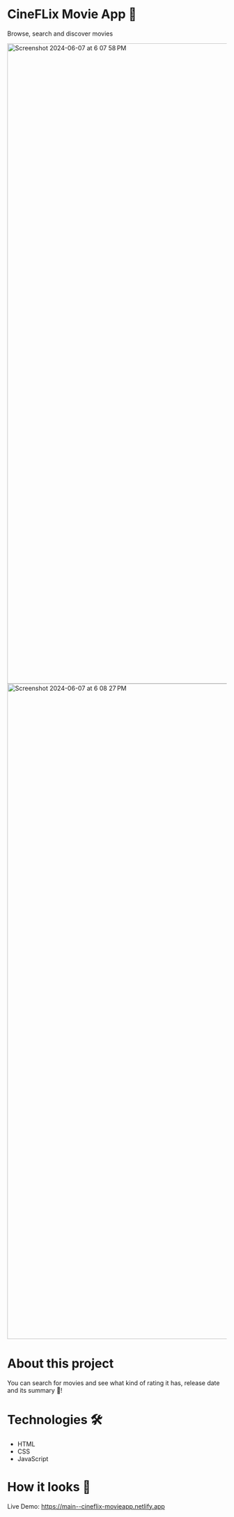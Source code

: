 # CineFLix Movie App  🎥
Browse, search and discover movies 

<img width="1468" alt="Screenshot 2024-06-07 at 6 07 58 PM" src="https://github.com/aarxa/Movie-App/assets/113505509/13688ec7-9ac1-4d34-93d7-5208b27dbf05">
<img width="1503" alt="Screenshot 2024-06-07 at 6 08 27 PM" src="https://github.com/aarxa/Movie-App/assets/113505509/a1c1dbe9-4b73-4aae-9ef9-44a553edfa64">

# About this project
You can search for movies and see what kind of rating it has, release date and its summary 🍿!

# Technologies 🛠️
- HTML
- CSS
- JavaScript

# How it looks 👀
Live Demo: https://main--cineflix-movieapp.netlify.app 
